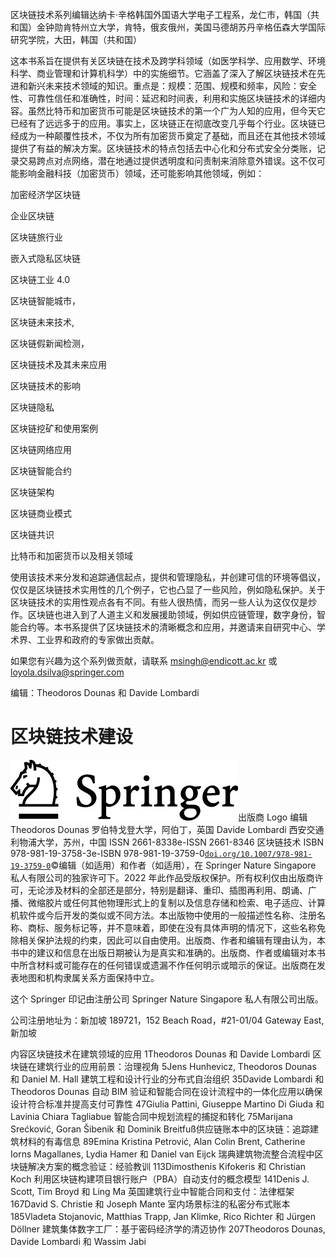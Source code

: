 区块链技术系列编辑达纳卡·辛格韩国外国语大学电子工程系，龙仁市，韩国（共和国）金钟勋肯特州立大学，肯特，俄亥俄州，美国马德胡苏丹辛格伍森大学国际研究学院，大田，韩国（共和国）

这本书系旨在提供有关区块链在技术及跨学科领域（如医学科学、应用数学、环境科学、商业管理和计算机科学）中的实施细节。它涵盖了深入了解区块链技术在先进和新兴未来技术领域的知识。重点是：规模：范围、规模和频率，风险：安全性、可靠性信任和准确性，时间：延迟和时间表，利用和实施区块链技术的详细内容。虽然比特币和加密货币可能是区块链技术的第一个广为人知的应用，但今天它已经有了远远多于的应用。事实上，区块链正在彻底改变几乎每个行业。区块链已经成为一种颠覆性技术，不仅为所有加密货币奠定了基础，而且还在其他技术领域提供了有益的解决方案。区块链技术的特点包括去中心化和分布式安全分类账，记录交易跨点对点网络，潜在地通过提供透明度和问责制来消除意外错误。这不仅可能影响金融科技（加密货币）领域，还可能影响其他领域，例如：

加密经济学区块链

企业区块链

区块链旅行业

嵌入式隐私区块链

区块链工业 4.0

区块链智能城市，

区块链未来技术,

区块链假新闻检测，

区块链技术及其未来应用

区块链技术的影响

区块链隐私

区块链挖矿和使用案例

区块链网络应用

区块链智能合约

区块链架构

区块链商业模式

区块链共识

比特币和加密货币以及相关领域

使用该技术来分发和追踪通信起点，提供和管理隐私，并创建可信的环境等倡议，仅仅是区块链技术实用性的几个例子，它也凸显了一些风险，例如隐私保护。关于区块链技术的实用性观点各有不同。有些人很热情，而另一些人认为这仅仅是炒作。区块链也进入到了人道主义和发展援助领域，例如供应链管理，数字身份，智能合约等。本书系提供了区块链技术的清晰概念和应用，并邀请来自研究中心、学术界、工业界和政府的专家做出贡献。

如果您有兴趣为这个系列做贡献，请联系 msingh@endicott.ac.kr 或 loyola.dsilva@springer.com

编辑：Theodoros Dounas 和 Davide Lombardi

# 区块链技术建设

![](img/504856_1_En_BookFrontmatter_Figa_HTML.png)出版商 Logo 编辑 Theodoros Dounas 罗伯特戈登大学，阿伯丁，英国 Davide Lombardi 西安交通利物浦大学，苏州，中国 ISSN 2661-8338e-ISSN 2661-8346 区块链技术 ISBN 978-981-19-3758-3e-ISBN 978-981-19-3759-0[`doi.org/10.1007/978-981-19-3759-0`](https://doi.org/10.1007/978-981-19-3759-0)©编辑（如适用）和作者（如适用），在 Springer Nature Singapore 私人有限公司的独家许可下。2022 年此作品受版权保护。所有权利仅由出版商许可，无论涉及材料的全部还是部分，特别是翻译、重印、插图再利用、朗诵、广播、微缩胶片或任何其他物理形式上的复制以及信息存储和检索、电子适应、计算机软件或今后开发的类似或不同方法。本出版物中使用的一般描述性名称、注册名称、商标、服务标记等，并不意味着，即使在没有具体声明的情况下，这些名称免除相关保护法规的约束，因此可以自由使用。出版商、作者和编辑有理由认为，本书中的建议和信息在出版日期被认为是真实和准确的。出版商、作者或编辑对本书中所含材料或可能存在的任何错误或遗漏不作任何明示或暗示的保证。出版商在发表地图和机构隶属关系方面保持中立。 

这个 Springer 印记由注册公司 Springer Nature Singapore 私人有限公司出版。

公司注册地址为：新加坡 189721，152 Beach Road，#21-01/04 Gateway East, 新加坡

内容区块链技术在建筑领域的应用 1Theodoros Dounas 和 Davide Lombardi 区块链在建筑行业的应用前景：治理视角 5Jens Hunhevicz, Theodoros Dounas 和 Daniel M. Hall 建筑工程和设计行业的分布式自治组织 35Davide Lombardi 和 Theodoros Dounas 自动 BIM 验证和智能合同在设计流程中的一体化应用以确保设计符合标准并提高支付可靠性 47Giulia Pattini, Giuseppe Martino Di Giuda 和 Lavinia Chiara Tagliabue 智能合同中规划流程的捕捉和转化 75Marijana Srećković, Goran Šibenik 和 Dominik Breitfuß供应链账本中的区块链：追踪建筑材料的有毒信息 89Emina Kristina Petrović, Alan Colin Brent, Catherine Iorns Magallanes, Lydia Hamer 和 Daniel van Eijck 瑞典建筑物流整合流程中区块链解决方案的概念验证：经验教训 113Dimosthenis Kifokeris 和 Christian Koch 利用区块链构建项目银行账户（PBA）自动支付的概念模型 141Denis J. Scott, Tim Broyd 和 Ling Ma 英国建筑行业中智能合同和支付：法律框架 167David S. Christie 和 Joseph Mante 室内场景标注的私密分布式账本 185Vladeta Stojanovic, Matthias Trapp, Jan Klimke, Rico Richter 和 Jürgen Döllner 建筑集体数字工厂：基于密码经济学的清迈协作 207Theodoros Dounas, Davide Lombardi 和 Wassim Jabi
